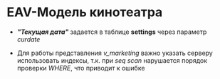 # EAV-Модель кинотеатра

- ***"Текущая дата"*** задается в таблице **settings** через параметр *curdate*

- Для работы представления *v_marketing* важно указать серверу использовать индексы, т.к. при *seq scan* нарушается порядок проверки *WHERE*, что приводит к ошибке
